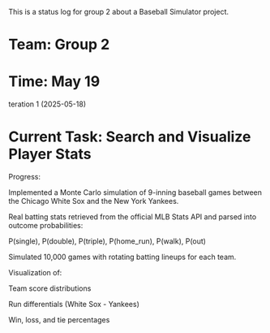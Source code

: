 This is a status log for group 2 about a Baseball Simulator project.

# Team: Group 2

# Time: May 19

teration 1 (2025-05-18)

# Current Task: Search and Visualize Player Stats

Progress:

Implemented a Monte Carlo simulation of 9-inning baseball games between the Chicago White Sox and the New York Yankees.

Real batting stats retrieved from the official MLB Stats API and parsed into outcome probabilities:

P(single), P(double), P(triple), P(home_run), P(walk), P(out)

Simulated 10,000 games with rotating batting lineups for each team.

Visualization of:

Team score distributions

Run differentials (White Sox - Yankees)

Win, loss, and tie percentages


